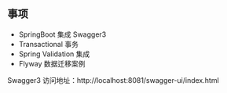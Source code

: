## 事项
* SpringBoot 集成 Swagger3 
* Transactional 事务
* Spring Validation 集成
* Flyway 数据迁移案例

Swagger3 访问地址：http://localhost:8081/swagger-ui/index.html